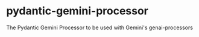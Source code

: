 # pydantic-gemini-processor
The Pydantic Gemini Processor to be used with Gemini's genai-processors
